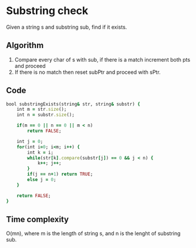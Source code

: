 # Substring check

Given a string s and substring sub, find if it exists.

## Algorithm

1. Compare every char of s with sub, if there is a match increment both pts and proceed
2. If there is no match then reset subPtr and proceed with sPtr.

## Code
```ruby
bool substringExists(string& str, string& substr) {
	int m = str.size();
	int n = substr.size();

	if(m == 0 || n == 0 || m < n)
		return FALSE;

	int j = 0;
	for(int i=0; i<m; i++) {
		int k = i;
		while(str[k].compare(substr[j]) == 0 && j < n) {
			k++; j++;
		}
		if(j == n+1) return TRUE;
		else j = 0;
	}

	return FALSE;
}
```

## Time complexity

O(mn), where m is the length of string s, and n is the lenght of substring sub.

